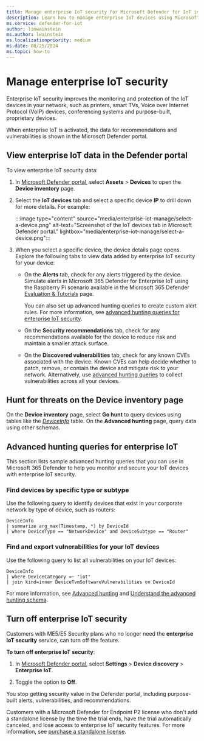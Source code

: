 ```yaml
---
title: Manage enterprise IoT security for Microsoft Defender for IoT in the Defender portal
description: Learn how to manage enterprise IoT devices using Microsoft Defender for IoT in the Microsoft Defender portal.
ms.service: defender-for-iot
author: limwainstein
ms.author: lwainstein
ms.localizationpriority: medium
ms.date: 08/25/2024
ms.topic: how-to
---
```


# Manage enterprise IoT security

Enterprise IoT security improves the monitoring and protection of the IoT devices in your network, such as printers, smart TVs, Voice over Internet Protocol (VoIP) devices, conferencing systems and purpose-built, proprietary devices.

When enterprise IoT is activated, the data for recommendations and vulnerabilities is shown in the Microsoft Defender portal.

## View enterprise IoT data in the Defender portal

To view enterprise IoT security data:

1. In [Microsoft Defender portal](https://security.microsoft.com/), select **Assets** > **Devices** to open the **Device inventory** page.

1. Select the **IoT devices** tab and select a specific device **IP** to drill down for more details. For example:

    :::image type="content" source="media/enterprise-iot-manage/select-a-device.png" alt-text="Screenshot of the IoT devices tab in Microsoft Defender portal." lightbox="media/enterprise-iot-manage/select-a-device.png":::

1. When you select a specific device, the device details page opens. Explore the following tabs to view data added by enterprise IoT security for your device:

    - On the **Alerts** tab, check for any alerts triggered by the device. Simulate alerts in Microsoft 365 Defender for Enterprise IoT using the Raspberry Pi scenario available in the Microsoft 365 Defender [Evaluation & Tutorials](https://security.microsoft.com/tutorials/all) page.

        You can also set up advanced hunting queries to create custom alert rules. For more information, see [advanced hunting queries for enterprise IoT security](#advanced-hunting-queries-for-enterprise-iot).

    - On the **Security recommendations** tab, check for any recommendations available for the device to reduce risk and maintain a smaller attack surface.

    - On the **Discovered vulnerabilities** tab, check for any known CVEs associated with the device. Known CVEs can help decide whether to patch, remove, or contain the device and mitigate risk to your network. Alternatively, use [advanced hunting queries](#advanced-hunting-queries-for-enterprise-iot) to collect vulnerabilities across all your devices.

## Hunt for threats on the Device inventory page

On the **Device inventory** page, select **Go hunt** to query devices using tables like the *[DeviceInfo](/microsoft-365/security/defender/advanced-hunting-deviceinfo-table)* table. On the **Advanced hunting** page, query data using other schemas.

## Advanced hunting queries for enterprise IoT

This section lists sample advanced hunting queries that you can use in Microsoft 365 Defender to help you monitor and secure your IoT devices with enterprise IoT security.

### Find devices by specific type or subtype

Use the following query to identify devices that exist in your corporate network by type of device, such as routers:  

```kusto
DeviceInfo
| summarize arg_max(Timestamp, *) by DeviceId
| where DeviceType == "NetworkDevice" and DeviceSubtype == "Router"  
```

### Find and export vulnerabilities for your IoT devices

Use the following query to list all vulnerabilities on your IoT devices:

```kusto
DeviceInfo
| where DeviceCategory =~ "iot"
| join kind=inner DeviceTvmSoftwareVulnerabilities on DeviceId
```

For more information, see [Advanced hunting](/microsoft-365/security/defender/advanced-hunting-overview) and [Understand the advanced hunting schema](/microsoft-365/security/defender/advanced-hunting-schema-tables).

## Turn off enterprise IoT security

Customers with ME5/E5 Security plans who no longer need the **enterprise IoT security** service, can turn off the feature.

**To turn off enterprise IoT security**:

1. In [Microsoft Defender portal](https://security.microsoft.com/), select **Settings** > **Device discovery** > **Enterprise IoT**.

1. Toggle the option to **Off**.

You stop getting security value in the Defender portal, including purpose-built alerts, vulnerabilities, and recommendations.

Customers with a Microsoft Defender for Endpoint P2 license who don't add a standalone license by the time the trial ends, have the trial automatically canceled, and lose access to enterprise IoT security features. For more information, see [purchase a standalone license](enterprise-iot-get-started.md#purchase-the-standalone-license).
